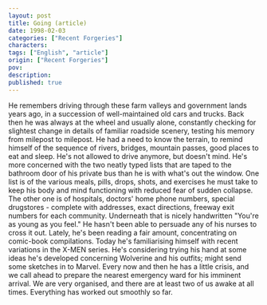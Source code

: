 ```yaml
---
layout: post
title: Going (article)
date: 1998-02-03
categories: ["Recent Forgeries"]
characters: 
tags: ["English", "article"]
origin: ["Recent Forgeries"]
pov: 
description: 
published: true
---
```


He remembers driving through these farm valleys and government lands years ago, in a succession of well-maintained old cars and trucks. Back then he was always at the wheel and usually alone, constantly checking for slightest change in details of familiar roadside scenery, testing his memory from milepost to milepost. He had a need to know the terrain, to remind himself of the sequence of rivers, bridges, mountain passes, good places to eat and sleep. He's not allowed to drive anymore, but doesn't mind. He's more concerned with the two neatly typed lists that are taped to the bathroom door of his private bus than he is with what's out the window. One list is of the various meals, pills, drops, shots, and exercises he must take to keep his body and mind functioning with reduced fear of sudden collapse. The other one is of hospitals, doctors' home phone numbers, special drugstores - complete with addresses, exact directions, freeway exit numbers for each community. Underneath that is nicely handwritten "You're as young as you feel." He hasn't been able to persuade any of his nurses to cross it out. Lately, he's been reading a fair amount, concentrating on comic-book compilations. Today he's familiarising himself with recent variations in the X-MEN series. He's considering trying his hand at some ideas he's developed concerning Wolverine and his outfits; might send some sketches in to Marvel. Every now and then he has a little crisis, and we call ahead to prepare the nearest emergency ward for his imminent arrival. We are very organised, and there are at least two of us awake at all times. Everything has worked out smoothly so far.
